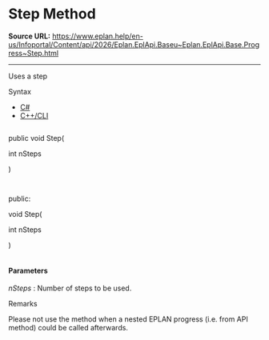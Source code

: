 # Step Method

**Source URL:** https://www.eplan.help/en-us/Infoportal/Content/api/2026/Eplan.EplApi.Baseu~Eplan.EplApi.Base.Progress~Step.html

---

Uses a step

Syntax

- [C#](#i-syntax-CS)
- [C++/CLI](#i-syntax-CPP2005)

```
```
public void Step( 

   int nSteps

)
```
```

```
```
public:

void Step( 

   int nSteps

)
```
```

#### Parameters

*nSteps*
:   Number of steps to be used.

Remarks

Please not use the method when a nested EPLAN progress (i.e. from API method) could be called afterwards.
